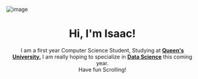 ![image](https://github.com/i-ouellette/i-ouellette/assets/157050094/8a4eab11-47fd-4570-a199-00a08d210791)
<h1 align="center">Hi, I'm Isaac!</h1>

<p align="center" width="150px">I am a first year Computer Science Student, Studying at <a href="https://www.queensu.ca/"><b>Queen's University.</b></a> I am really hoping to specialize in <a href= "https://www.cs.queensu.ca/undergraduate/programs/options/data-analytics.php"><b>Data Science</b></a> this coming year. <br> Have fun Scrolling!</p>
